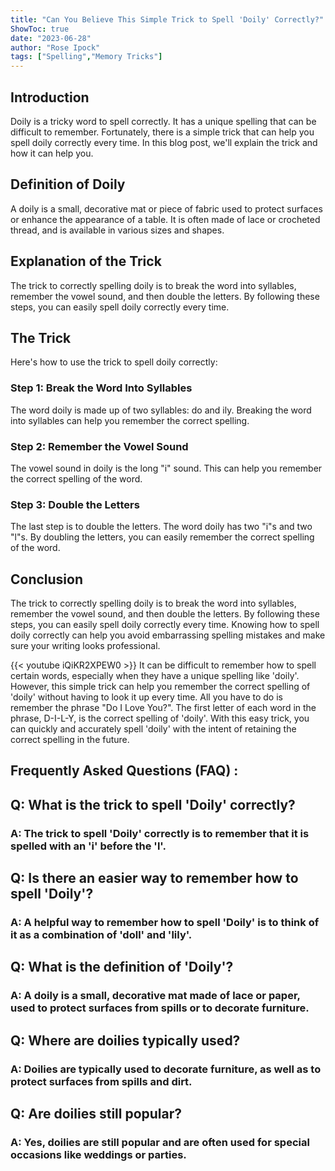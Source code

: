 ```yaml
---
title: "Can You Believe This Simple Trick to Spell 'Doily' Correctly?"
ShowToc: true 
date: "2023-06-28"
author: "Rose Ipock" 
tags: ["Spelling","Memory Tricks"]
---
```

## Introduction
Doily is a tricky word to spell correctly. It has a unique spelling that can be difficult to remember. Fortunately, there is a simple trick that can help you spell doily correctly every time. In this blog post, we'll explain the trick and how it can help you. 

## Definition of Doily
A doily is a small, decorative mat or piece of fabric used to protect surfaces or enhance the appearance of a table. It is often made of lace or crocheted thread, and is available in various sizes and shapes.

## Explanation of the Trick
The trick to correctly spelling doily is to break the word into syllables, remember the vowel sound, and then double the letters. By following these steps, you can easily spell doily correctly every time.

## The Trick
Here's how to use the trick to spell doily correctly: 

### Step 1: Break the Word Into Syllables
The word doily is made up of two syllables: do and ily. Breaking the word into syllables can help you remember the correct spelling. 

### Step 2: Remember the Vowel Sound
The vowel sound in doily is the long "i" sound. This can help you remember the correct spelling of the word. 

### Step 3: Double the Letters
The last step is to double the letters. The word doily has two "i"s and two "l"s. By doubling the letters, you can easily remember the correct spelling of the word.

## Conclusion
The trick to correctly spelling doily is to break the word into syllables, remember the vowel sound, and then double the letters. By following these steps, you can easily spell doily correctly every time. Knowing how to spell doily correctly can help you avoid embarrassing spelling mistakes and make sure your writing looks professional.

{{< youtube iQiKR2XPEW0 >}} 
It can be difficult to remember how to spell certain words, especially when they have a unique spelling like 'doily'. However, this simple trick can help you remember the correct spelling of 'doily' without having to look it up every time. All you have to do is remember the phrase "Do I Love You?". The first letter of each word in the phrase, D-I-L-Y, is the correct spelling of 'doily'. With this easy trick, you can quickly and accurately spell 'doily' with the intent of retaining the correct spelling in the future.

## Frequently Asked Questions (FAQ) :
<h2>Q: What is the trick to spell 'Doily' correctly?</h2>
<h3>A: The trick to spell 'Doily' correctly is to remember that it is spelled with an 'i' before the 'l'.</h3>

<h2>Q: Is there an easier way to remember how to spell 'Doily'?</h2>
<h3>A: A helpful way to remember how to spell 'Doily' is to think of it as a combination of 'doll' and 'lily'.</h3>

<h2>Q: What is the definition of 'Doily'?</h2>
<h3>A: A doily is a small, decorative mat made of lace or paper, used to protect surfaces from spills or to decorate furniture.</h3>

<h2>Q: Where are doilies typically used?</h2>
<h3>A: Doilies are typically used to decorate furniture, as well as to protect surfaces from spills and dirt.</h3>

<h2>Q: Are doilies still popular?</h2>
<h3>A: Yes, doilies are still popular and are often used for special occasions like weddings or parties.</h3>





